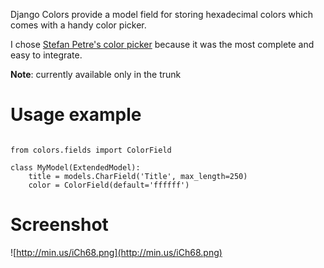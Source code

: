 Django Colors provide a model field for storing hexadecimal colors which comes with a handy color picker.

I chose [Stefan Petre's color picker](http://www.eyecon.ro/colorpicker/) because it was the most complete and easy to integrate.

**Note**: currently available only in the trunk

# Usage example #

```

from colors.fields import ColorField

class MyModel(ExtendedModel):
    title = models.CharField('Title', max_length=250)
    color = ColorField(default='ffffff')

```

# Screenshot #

![http://min.us/iCh68.png](http://min.us/iCh68.png)